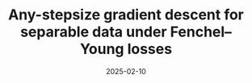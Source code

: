 ---
title: 'Any-stepsize gradient descent for separable data under Fenchel–Young losses'
authors:
- Han Bao
- Shinsaku Sakaue
- Yuki Takezawa
date: '2025-02-10'
publication_types:
- manuscript
publication: '*arXiv [stat.ML, cs.LG]*'

links:
#- name: Paper
#  url: 'https://openreview.net/forum?id=jHh804fZ5l&referrer=%5Bthe%20profile%20of%20Shinsaku%20Sakaue%5D(%2Fprofile%3Fid%3D~Shinsaku_Sakaue1)'
url_pdf: 'https://arxiv.org/abs/2502.04889'
url_code: ''
url_dataset: ''
url_poster: ''
url_project: ''
url_slides: ''
url_source: ''
url_video: ''
---